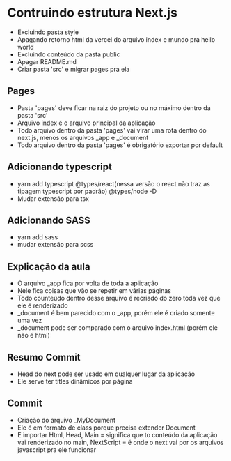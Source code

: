 # Contruindo estrutura Next.js
* Excluindo pasta style
* Apagando retorno html da vercel do arquivo index e mundo pra hello world
* Excluindo conteúdo da pasta public
* Apagar README.md
* Criar pasta 'src' e migrar pages pra ela 


## Pages
* Pasta 'pages' deve ficar na raiz do projeto ou no máximo dentro da pasta 'src'
* Arquivo index é o arquivo principal da aplicação
* Todo arquivo dentro da pasta 'pages' vai virar uma rota dentro do next.js, menos os arquivos _app e _document
* Todo arquivo dentro da pasta 'pages' é obrigatório exportar por default

## Adicionando typescript
* yarn add typescript @types/react(nessa versão o react não traz as tipagem typescript por padrão) @types/node -D
* Mudar extensão para tsx

## Adicionando SASS
* yarn add sass
* mudar extensão para scss

## Explicação da aula
* O arquivo _app fica por volta de toda a aplicação
* Nele fica coisas que vão se repetir em várias páginas
* Todo counteúdo dentro desse arquivo é recriado do zero toda vez que ele é renderizado
* _document é bem parecido com o _app, porém ele é criado somente uma vez
* _document pode ser comparado com o arquivo index.html (porém ele não é html)


## Resumo Commit
* Head do next pode ser usado em qualquer lugar da aplicação
* Ele serve ter titles dinâmicos por página

## Commit
* Criação do arquivo _MyDocument
* Ele é em formato de class porque precisa extender Document
* E importar Html, Head, Main = significa que to conteúdo da aplicação vai renderizado no main, 
NextScript = é onde o next vai por os arquivos javascript pra ele funcionar


